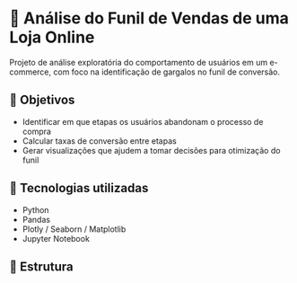# 🛒 Análise do Funil de Vendas de uma Loja Online

Projeto de análise exploratória do comportamento de usuários em um e-commerce, com foco na identificação de gargalos no funil de conversão.

## 📌 Objetivos

- Identificar em que etapas os usuários abandonam o processo de compra
- Calcular taxas de conversão entre etapas
- Gerar visualizações que ajudem a tomar decisões para otimização do funil

## 🧠 Tecnologias utilizadas

- Python
- Pandas
- Plotly / Seaborn / Matplotlib
- Jupyter Notebook

## 📁 Estrutura

